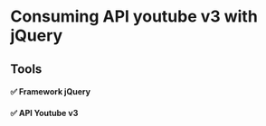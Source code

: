 # Consuming API youtube v3 with jQuery

## Tools

#### :white_check_mark:    Framework jQuery
#### :white_check_mark:    API Youtube v3
